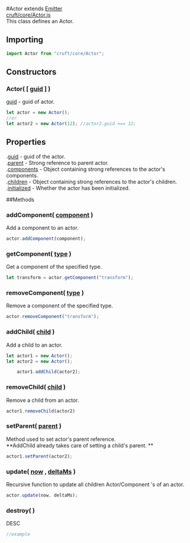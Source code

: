 #Actor extends [Emitter](Emitter.md)	
[cruft/core/Actor.js](https://github.com/mjneil/CruftEngine/blob/master/cruft/core/Actor.js)		
This class defines an Actor. 

## Importing
```javascript
import Actor from "cruft/core/Actor";
```

## Constructors

### Actor( [ [guid](/primitives.md#number) ] )
[guid](/primitives.md#number) - guid of actor. 

```javascript
let actor = new Actor(); 
//or
let actor2 = new Actor(12); //actor2.guid === 12;
```



## Properties
.[guid](/primitives.md#number) - guid of the actor. 	
.[parent](Actor.md) - Strong reference to parent actor. 		
.[components](/primitives.md#object) - Object containing strong references to the actor's components. 		
.[children](/primitives.md#object) - Object containing strong references to the actor's children. 			
.[initialized](/primitives.md#boolean) - Whether the actor has been initialized. 

##Methods


### addComponent( [component](Component.md) )
Add a component to an actor. 
```javascript
actor.addComponent(component);
```

### getComponent( [type](/primitives.md#string) )
Get a component of the specified type. 

```javascript
let transform = actor.getComponent("transform");
```


### removeComponent( [type](/primitives.md#string) )
Remove a component of the specified type. 

```javascript
actor.removeComponent("transform"); 
```


### addChild( [child](Actor.md) )
Add a child to an actor. 

```javascript
let actor1 = new Actor();
let actor2 = new Actor();

	actor1.addChild(actor2);
```

### removeChild( [child](Actor.md) )
Remove a child from an actor. 

```javascript
actor1.removeChild(actor2)
```


### setParent( [parent](Actor.md) )
Method used to set actor's parent reference. 		
**AddChild already takes care of setting a child's parent. **

```javascript
actor1.setParent(actor2);
```


### update( [now](/primitives.md#number) ,  [deltaMs](/primitives.md#number) )
Recursive function to update all children Actor/Component 's of an actor.		

```javascript
actor.update(now, deltaMs);
```


### destroy(  )
DESC

```javascript
//example
```
